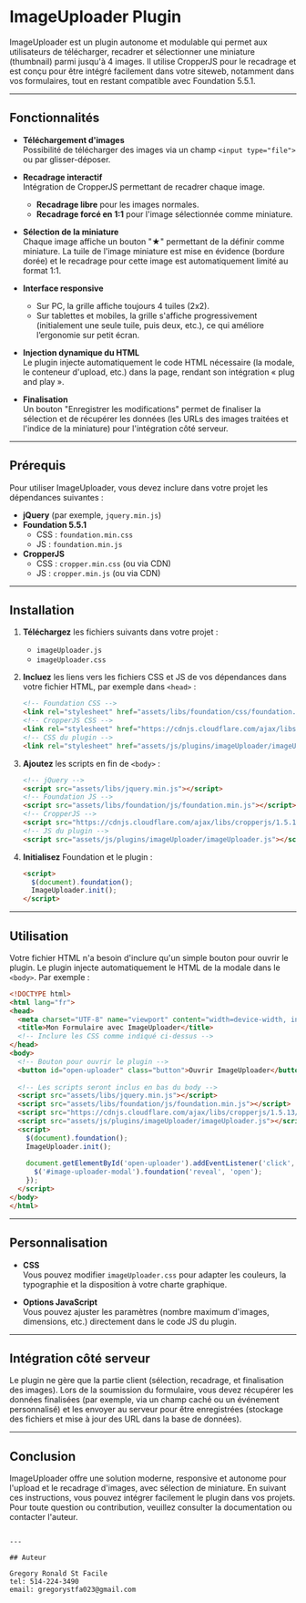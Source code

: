 # ImageUploader Plugin

ImageUploader est un plugin autonome et modulable qui permet aux utilisateurs de télécharger, recadrer et sélectionner une miniature (thumbnail) parmi jusqu'à 4 images. Il utilise CropperJS pour le recadrage et est conçu pour être intégré facilement dans votre siteweb, notamment dans vos formulaires, tout en restant compatible avec Foundation 5.5.1.

---

## Fonctionnalités

- **Téléchargement d'images**  
  Possibilité de télécharger des images via un champ `<input type="file">` ou par glisser-déposer.

- **Recadrage interactif**  
  Intégration de CropperJS permettant de recadrer chaque image.  
  - **Recadrage libre** pour les images normales.  
  - **Recadrage forcé en 1:1** pour l'image sélectionnée comme miniature.

- **Sélection de la miniature**  
  Chaque image affiche un bouton "★" permettant de la définir comme miniature. La tuile de l'image miniature est mise en évidence (bordure dorée) et le recadrage pour cette image est automatiquement limité au format 1:1.

- **Interface responsive**  
  - Sur PC, la grille affiche toujours 4 tuiles (2x2).  
  - Sur tablettes et mobiles, la grille s'affiche progressivement (initialement une seule tuile, puis deux, etc.), ce qui améliore l’ergonomie sur petit écran.

- **Injection dynamique du HTML**  
  Le plugin injecte automatiquement le code HTML nécessaire (la modale, le conteneur d'upload, etc.) dans la page, rendant son intégration « plug and play ».

- **Finalisation**  
  Un bouton "Enregistrer les modifications" permet de finaliser la sélection et de récupérer les données (les URLs des images traitées et l'indice de la miniature) pour l'intégration côté serveur.

---

## Prérequis

Pour utiliser ImageUploader, vous devez inclure dans votre projet les dépendances suivantes :

- **jQuery** (par exemple, `jquery.min.js`)
- **Foundation 5.5.1**  
  - CSS : `foundation.min.css`
  - JS : `foundation.min.js`
- **CropperJS**  
  - CSS : `cropper.min.css` (ou via CDN)
  - JS : `cropper.min.js` (ou via CDN)

---

## Installation

1. **Téléchargez** les fichiers suivants dans votre projet :
   - `imageUploader.js`
   - `imageUploader.css`

2. **Incluez** les liens vers les fichiers CSS et JS de vos dépendances dans votre fichier HTML, par exemple dans `<head>` :

   ```html
   <!-- Foundation CSS -->
   <link rel="stylesheet" href="assets/libs/foundation/css/foundation.min.css">
   <!-- CropperJS CSS -->
   <link rel="stylesheet" href="https://cdnjs.cloudflare.com/ajax/libs/cropperjs/1.5.13/cropper.min.css">
   <!-- CSS du plugin -->
   <link rel="stylesheet" href="assets/js/plugins/imageUploader/imageUploader.css">
   ```

3. **Ajoutez** les scripts en fin de `<body>` :

   ```html
   <!-- jQuery -->
   <script src="assets/libs/jquery.min.js"></script>
   <!-- Foundation JS -->
   <script src="assets/libs/foundation/js/foundation.min.js"></script>
   <!-- CropperJS -->
   <script src="https://cdnjs.cloudflare.com/ajax/libs/cropperjs/1.5.13/cropper.min.js"></script>
   <!-- JS du plugin -->
   <script src="assets/js/plugins/imageUploader/imageUploader.js"></script>
   ```

4. **Initialisez** Foundation et le plugin :

   ```html
   <script>
     $(document).foundation();
     ImageUploader.init();
   </script>
   ```

---

## Utilisation

Votre fichier HTML n'a besoin d'inclure qu'un simple bouton pour ouvrir le plugin. Le plugin injecte automatiquement le HTML de la modale dans le `<body>`. Par exemple :

```html
<!DOCTYPE html>
<html lang="fr">
<head>
  <meta charset="UTF-8" name="viewport" content="width=device-width, initial-scale=1.0">
  <title>Mon Formulaire avec ImageUploader</title>
  <!-- Inclure les CSS comme indiqué ci-dessus -->
</head>
<body>
  <!-- Bouton pour ouvrir le plugin -->
  <button id="open-uploader" class="button">Ouvrir ImageUploader</button>
  
  <!-- Les scripts seront inclus en bas du body -->
  <script src="assets/libs/jquery.min.js"></script>
  <script src="assets/libs/foundation/js/foundation.min.js"></script>
  <script src="https://cdnjs.cloudflare.com/ajax/libs/cropperjs/1.5.13/cropper.min.js"></script>
  <script src="assets/js/plugins/imageUploader/imageUploader.js"></script>
  <script>
    $(document).foundation();
    ImageUploader.init();
    
    document.getElementById('open-uploader').addEventListener('click', function() {
      $('#image-uploader-modal').foundation('reveal', 'open');
    });
  </script>
</body>
</html>
```

---

## Personnalisation

- **CSS**  
  Vous pouvez modifier `imageUploader.css` pour adapter les couleurs, la typographie et la disposition à votre charte graphique.

- **Options JavaScript**  
  Vous pouvez ajuster les paramètres (nombre maximum d'images, dimensions, etc.) directement dans le code JS du plugin.

---

## Intégration côté serveur

Le plugin ne gère que la partie client (sélection, recadrage, et finalisation des images). Lors de la soumission du formulaire, vous devez récupérer les données finalisées (par exemple, via un champ caché ou un événement personnalisé) et les envoyer au serveur pour être enregistrées (stockage des fichiers et mise à jour des URL dans la base de données).

---

## Conclusion

ImageUploader offre une solution moderne, responsive et autonome pour l'upload et le recadrage d'images, avec sélection de miniature. En suivant ces instructions, vous pouvez intégrer facilement le plugin dans vos projets. Pour toute question ou contribution, veuillez consulter la documentation ou contacter l'auteur.
```

---

## Auteur

Gregory Ronald St Facile
tel: 514-224-3490
email: gregorystfa023@gmail.com



